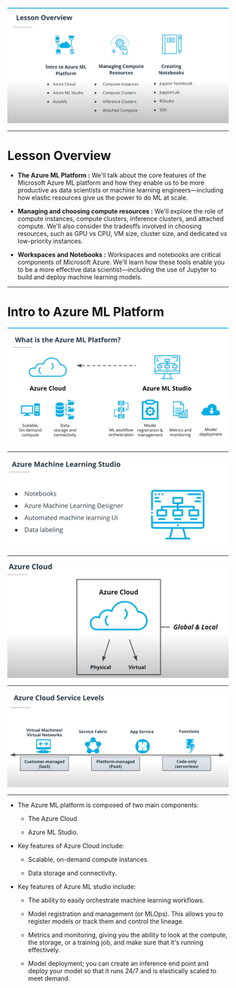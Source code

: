 ![](screen1.png)

---
# Lesson Overview

* **The Azure ML Platform :** We'll talk about the core features of the Microsoft Azure ML platform and how they enable us to be more productive as data scientists or machine learning engineers—including how elastic resources give us the power to do ML at scale.

* **Managing and choosing compute resources :** We'll explore the role of compute instances, compute clusters, inference clusters, and attached compute. We'll also consider the tradeoffs involved in choosing resources, such as GPU vs CPU, VM size, cluster size, and dedicated vs low-priority instances.

* **Workspaces and Notebooks :** Workspaces and notebooks are critical components of Microsoft Azure. We'll learn how these tools enable you to be a more effective data scientist—including the use of Jupyter to build and deploy machine learning models.


___

# Intro to Azure ML Platform

![1](screen2.png)

---

![2](screen3.png)

---

![3](screen4.png)

---

![4](screen5.png)


---

* The Azure ML platform is composed of two main components: 
	* The Azure Cloud  
	
	* Azure ML Studio.

* Key features of Azure Cloud include:

	* Scalable, on-demand compute instances.
	
	* Data storage and connectivity.

* Key features of Azure ML studio include:

	* The ability to easily orchestrate machine learning workflows.
	
	* Model registration and management (or MLOps). This allows you to register models or track them and control the lineage.
	
	* Metrics and monitoring, giving you the ability to look at the compute, the storage, or a training job, and make sure that it's running effectively.
	
	* Model deployment; you can create an inference end point and deploy your model so that it runs 24/7 and is elastically scaled to meet demand.
















